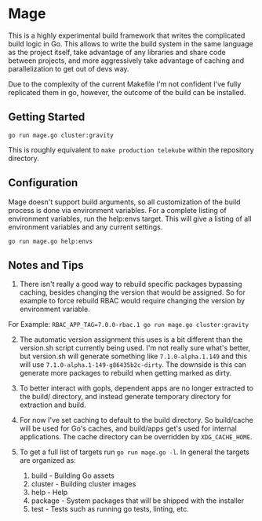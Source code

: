 # Mage
This is a highly experimental build framework that writes the complicated build logic in Go. This allows to write
the build system in the same language as the project itself, take advantage of any libraries and share code between
projects, and more aggressively take advantage of caching and parallelization to get out of devs way.

Due to the complexity of the current Makefile I'm not confident I've fully replicated them in go, however, the outcome
of the build can be installed.

## Getting Started

`go run mage.go cluster:gravity`

This is roughly equivalent to `make production telekube` within the repository directory.

## Configuration
Mage doesn't support build arguments, so all customization of the build process is done via environment variables. For
a complete listing of environment variables, run the help:envs target. This will give a listing of all environment variables
and any current settings.

`go run mage.go help:envs`

## Notes and Tips

1. There isn't really a good way to rebuild specific packages bypassing caching, besides changing the version that
would be assigned. So for example to force rebuild RBAC would require changing the version by environment variable.

For Example: `RBAC_APP_TAG=7.0.0-rbac.1 go run mage.go cluster:gravity`

2. The automatic version assignment this uses is a bit different than the version.sh script currently being used. I'm
not really sure what's better, but version.sh will generate something like `7.1.0-alpha.1.149` and this will use
`7.1.0-alpha.1-149-g86435b2c-dirty`. The downside is this can generate more packages to rebuild when getting marked as
dirty.

3. To better interact with gopls, dependent apps are no longer extracted to the build/ directory, and instead generate
temporary directory for extraction and build.

4. For now I've set caching to default to the build directory. So build/cache will be used for Go's caches, and 
build/apps get's used for internal applications. The cache directory can be overridden by `XDG_CACHE_HOME`.

5. To get a full list of targets run `go run mage.go -l`. In general the targets are organized as:
    1. build - Building Go assets
    2. cluster - Building cluster images
    3. help - Help
    4. package - System packages that will be shipped with the installer
    5. test - Tests such as running go tests, linting, etc.
